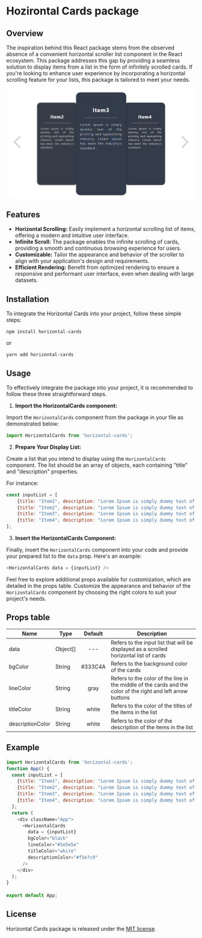 # Hozirontal Cards package

## Overview

The inspiration behind this React package stems from the observed absence of a convenient horizontal scroller list component in the React ecosystem. This package addresses this gap by providing a seamless solution to display items from a list in the form of infinitely scrolled cards. If you're looking to enhance user experience by incorporating a horizontal scrolling feature for your lists, this package is tailored to meet your needs.


<p align="center" width="100%"><img src="https://raw.githubusercontent.com/HaitamDevOps/horizontal-cards/main/assets/demo-1.png"></p>

## Features

* **Horizontal Scrolling:** Easily implement a horizontal scrolling list of items, offering a modern and intuitive user interface.
* **Infinite Scroll:** The package enables the infinite scrolling of cards, providing a smooth and continuous browsing experience for users.
* **Customizable:** Tailor the appearance and behavior of the scroller to align with your application's design and requirements.
* **Efficient Rendering:** Benefit from optimized rendering to ensure a responsive and performant user interface, even when dealing with large datasets.

## Installation

To integrate the Horizontal Cards into your project, follow these simple steps:

```shell
npm install horizontal-cards
```

or

```shell
yarn add horizontal-cards
```

## Usage

To effectively integrate the package into your project, it is recommended to follow these three straightforward steps.

1. **Import the HorizontalCards component:**

Import the `HorizontalCards` component from the package in your file as demonstrated below:

```javascript
import HorizontalCards from 'horizontal-cards';
```

2. **Prepare Your Display List:**

Create a list that you intend to display using the `HorizontalCards` component. The list should be an array of objects, each containing "title" and "description" properties.

For instance:

```javascript
const inputList = [
	{title: "Item1", description: "Lorem Ipsum is simply dummy text of the printing and typesetting industry. Lorem Ipsum has been the industry's standard..."},
	{title: "Item2", description: "Lorem Ipsum is simply dummy text of the printing and typesetting industry. Lorem Ipsum has been the industry's standard..."},
	{title: "Item3", description: "Lorem Ipsum is simply dummy text of the printing and typesetting industry. Lorem Ipsum has been the industry's standard..."},
	{title: "Item4", description: "Lorem Ipsum is simply dummy text of the printing and typesetting industry. Lorem Ipsum has been the industry's standard..."}
];
```

3. **Insert the HorizontalCards Component:**

Finally, insert the `HorizontalCards` component into your code and provide your prepared list to the `data` prop. Here's an example:

```javascript
<HorizontalCards data = {inputList} />
```

Feel free to explore additional props available for customization, which are detailed in the props table. Customize the appearance and behavior of the `HorizontalCards` component by choosing the right colors to suit your project's needs.

## Props table

| Name             | Type     | Default | Description                                                                                                  |
| ---------------- | -------- | :-----: | ------------------------------------------------------------------------------------------------------------ |
| data             | Object[] |   ---   | Refers to the input list that will be displayed as a scrolled horizontal list of cards                       |
| bgColor          | String   | #333C4A | Refers to the background color of the cards                                                                  |
| lineColor        | String   |  gray  | Refers to the color of the line in the middle of the cards and the color of the right and left arrow buttons |
| titleColor       | String   |  white  | Refers to the color of the titles of the items in the list                                                   |
| descriptionColor | String   |  white  | Refers to the color of the description of the items in the list                                              |

## Example

```javascript
import HorizontalCards from 'horizontal-cards';
function App() {
  const inputList = [
    {title: "Item1", description: "Lorem Ipsum is simply dummy text of the printing and typesetting industry. Lorem Ipsum has been the industry's standard..."},
    {title: "Item2", description: "Lorem Ipsum is simply dummy text of the printing and typesetting industry. Lorem Ipsum has been the industry's standard..."},
    {title: "Item3", description: "Lorem Ipsum is simply dummy text of the printing and typesetting industry. Lorem Ipsum has been the industry's standard..."},
    {title: "Item4", description: "Lorem Ipsum is simply dummy text of the printing and typesetting industry. Lorem Ipsum has been the industry's standard..."}
  ];
  return (
    <div className="App">
      <HorizontalCards 
        data = {inputList}
        bgColor="black"
        lineColor="#5e5e5e"
        titleColor="white"
        descriptionColor="#f5e7c9"
      />
    </div>
  );
}

export default App;
```

## License

Horizontal Cards package is released under the [MIT license](https://www.mit.edu/~amini/LICENSE.md).
